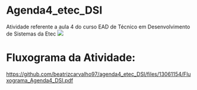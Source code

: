 # Agenda4_etec_DSI
Atividade referente a aula 4 do curso EAD de Técnico em Desenvolvimento de Sistemas da Etec
![](https://github.com/beatrizcarvalho97/agenda4_etec_DSI/assets/61016475/d0cda355-2d6e-4611-aff0-5c91894975bf)

# Fluxograma da Atividade:
https://github.com/beatrizcarvalho97/agenda4_etec_DSI/files/13061154/Fluxograma_Agenda4_DSI.pdf

